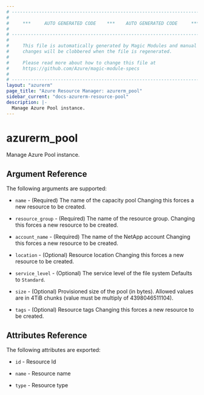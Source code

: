 ```yaml
---
# ----------------------------------------------------------------------------
#
#     ***     AUTO GENERATED CODE    ***    AUTO GENERATED CODE     ***
#
# ----------------------------------------------------------------------------
#
#     This file is automatically generated by Magic Modules and manual
#     changes will be clobbered when the file is regenerated.
#
#     Please read more about how to change this file at
#     https://github.com/Azure/magic-module-specs
#
# ----------------------------------------------------------------------------
layout: "azurerm"
page_title: "Azure Resource Manager: azurerm_pool"
sidebar_current: "docs-azurerm-resource-pool"
description: |-
  Manage Azure Pool instance.
---
```


# azurerm_pool

Manage Azure Pool instance.


## Argument Reference

The following arguments are supported:

* `name` - (Required) The name of the capacity pool Changing this forces a new resource to be created.

* `resource_group` - (Required) The name of the resource group. Changing this forces a new resource to be created.

* `account_name` - (Required) The name of the NetApp account Changing this forces a new resource to be created.

* `location` - (Optional) Resource location Changing this forces a new resource to be created.

* `service_level` - (Optional) The service level of the file system Defaults to `Standard`.

* `size` - (Optional) Provisioned size of the pool (in bytes). Allowed values are in 4TiB chunks (value must be multiply of 4398046511104).

* `tags` - (Optional) Resource tags Changing this forces a new resource to be created.

## Attributes Reference

The following attributes are exported:

* `id` - Resource Id

* `name` - Resource name

* `type` - Resource type
